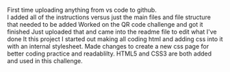 First time uploading anything from vs code to github.  
I added all of the instructions versus just the main files and file structure that needed to be added
Worked on the QR code challenge and got it finished
Just uploaded that and came into the readme file to edit what I've done
It this project I started out making all coding html and adding css into it with an internal stylesheet.
Made changes to create a new css page for better coding practice and readablilty.
HTML5 and CSS3 are both added and used in this challenge.
